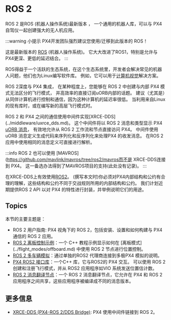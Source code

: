 # ROS 2

ROS 2 是ROS (机器人操作系统)最新版本 ， 一个通用的机器人库，可以与 PX4 自驾仪一起创建强大的无人机应用。

:::warning
小提示
PX4开发团队强烈建议您使用/迁移到此版本的 ROS！

这是最新版本的 [ROS](https://www.ros.org/) (机器人操作系统)。
它大大改进了ROS1，特别是允许与PX4更深、更低的延迟结合。
:::

ROS得益于一个活跃的生态系统，在这个生态系统里，开发者会解决常见的机器人问题，他们也为Linux编写软件库。
例如，它可以用于[计算机视觉](../computer_vision/index.md)解决方案。

ROS 2深度与 PX4 集成， 在某种程度上，您能够在 ROS 2 中创建与内部 PX4 模式无法区分的飞行模式， 并高效率的直接订阅uORB内部的话题。
建议（尤其是）从同伴计算机进行控制和通信，因为这种计算机的延迟率很低。 当利用来自Linux的现有库时，或在编写新的高层飞行模式时。

ROS 2 和 PX4 之间的通信使用中间件实现[XRCE-DDS] (../middleware/uxrce_dds.md)。
这个中间件将以 ROS 2 消息和类型显示 PX4 [uORB 消息](../msg_docs/index.md)， 有效地允许从 ROS 2 工作流和节点直接访问 PX4。
中间件使用 uORB 消息定义生成代码来序列化和反序列化来处理PX4 的收发消息。
在ROS 2 应用中使用相同的消息定义可直接进行解析。

:::info
ROS 2 也可以使用 [MAVROS](https://github.com/mavlink/mavros/tree/ros2/mavros而不是 XRCE-DDS连接到 PX4。
这一备选办法得到了MAVROS项目的支持(此处没有记录)。
:::

在XRCE-DDS上有效使用[ROS2](../ros2/user_guide.md)。 (撰写本文时)你必须对PX4内部结构和公约有合理的理解，这些结构和公约不同于交战规则所用的内部结构和公约。
我们计划近期提供ROS 2 API 以对 PX4 的特性进行封装，并举例说明它们的用途。

## Topics

本节的主要主题是：

- ROS 2 用户指南: PX4 视角下的 ROS 2，包括安装、设置和如何构建与 PX4 通信的 ROS 2 应用。
- [ROS 2 离板控制示例](../ros2/offboard_control.md)：一个 C++ 教程示例显示如何在 [离板模式] (../flight_modes/offboard.md) 中使用 ROS 2 节点进行位置控制。
- [ROS 2 多车辆模拟](../ros2/multi_vehicle.md)：通过单独的ROS2 代理商连接到多极PX4 模拟的说明。
- [PX4 ROS2 接口库](../ros2/px4_ros2_interface_lib.md)：一个C++ 库，它与ROS2的 PX4 交互。
  可以使用 ROS 2 创建和注册飞行模式，并从 ROS2 应用程序如VIO 系统发送位置估计数。
- [ROS 2 消息翻译节点](../ros2/px4_ros2_msg_translation_node.md)：一个 ROS 2 消息翻译节点，它允许在 PX4 和 ROS 2 应用程序之间共享，这些应用程序被编译成不同的消息版本。

## 更多信息

- [XRCE-DDS (PX4-ROS 2/DDS Bridge)](../middleware/uxrce_dds.md): PX4 使用中间件链接到 ROS 2。
